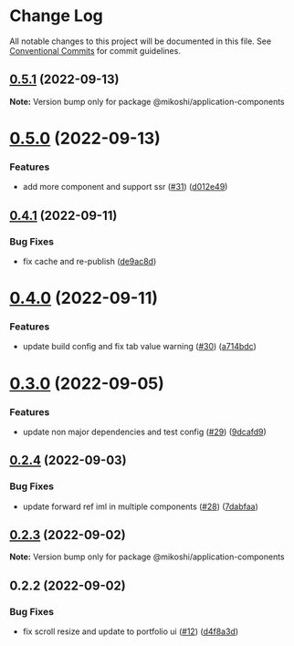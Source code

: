 # Change Log

All notable changes to this project will be documented in this file.
See [Conventional Commits](https://conventionalcommits.org) for commit guidelines.

## [0.5.1](https://github.com/anthony-y-zhu14/MikoshiUI/compare/@mikoshi/application-components@0.5.0...@mikoshi/application-components@0.5.1) (2022-09-13)

**Note:** Version bump only for package @mikoshi/application-components





# [0.5.0](https://github.com/anthony-y-zhu14/MikoshiUI/compare/@mikoshi/application-components@0.4.1...@mikoshi/application-components@0.5.0) (2022-09-13)


### Features

* add more component and support ssr ([#31](https://github.com/anthony-y-zhu14/MikoshiUI/issues/31)) ([d012e49](https://github.com/anthony-y-zhu14/MikoshiUI/commit/d012e496802cc3d8753e8bd3eed2b53177951228))





## [0.4.1](https://github.com/anthony-y-zhu14/MikoshiUI/compare/@mikoshi/application-components@0.4.0...@mikoshi/application-components@0.4.1) (2022-09-11)


### Bug Fixes

* fix cache and re-publish ([de9ac8d](https://github.com/anthony-y-zhu14/MikoshiUI/commit/de9ac8d0f0ae14049ecc919f3eee7044ddf46842))





# [0.4.0](https://github.com/anthony-y-zhu14/MikoshiUI/compare/@mikoshi/application-components@0.3.0...@mikoshi/application-components@0.4.0) (2022-09-11)


### Features

* update build config and fix tab value warning ([#30](https://github.com/anthony-y-zhu14/MikoshiUI/issues/30)) ([a714bdc](https://github.com/anthony-y-zhu14/MikoshiUI/commit/a714bdc9a9e317746171c534a0a4227480204f00))





# [0.3.0](https://github.com/anthony-y-zhu14/MikoshiUI/compare/@mikoshi/application-components@0.2.4...@mikoshi/application-components@0.3.0) (2022-09-05)


### Features

* update non major dependencies and test config ([#29](https://github.com/anthony-y-zhu14/MikoshiUI/issues/29)) ([9dcafd9](https://github.com/anthony-y-zhu14/MikoshiUI/commit/9dcafd9773342116a1ca194989af60fa86b957ff))





## [0.2.4](https://github.com/anthony-y-zhu14/MikoshiUI/compare/@mikoshi/application-components@0.2.3...@mikoshi/application-components@0.2.4) (2022-09-03)


### Bug Fixes

* update forward ref iml in multiple components ([#28](https://github.com/anthony-y-zhu14/MikoshiUI/issues/28)) ([7dabfaa](https://github.com/anthony-y-zhu14/MikoshiUI/commit/7dabfaadc0fd01104e6affc610b4677bf1e0010a))





## [0.2.3](https://github.com/anthony-y-zhu14/MikoshiUI/compare/@mikoshi/application-components@0.2.2...@mikoshi/application-components@0.2.3) (2022-09-02)

**Note:** Version bump only for package @mikoshi/application-components





## 0.2.2 (2022-09-02)


### Bug Fixes

* fix scroll resize and update to portfolio ui ([#12](https://github.com/anthony-y-zhu14/MikoshiUI/issues/12)) ([d4f8a3d](https://github.com/anthony-y-zhu14/MikoshiUI/commit/d4f8a3d4089141e6a6937f257e31f8e877ea8853))
